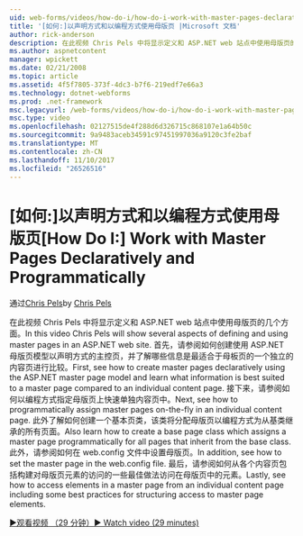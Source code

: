 ```yaml
---
uid: web-forms/videos/how-do-i/how-do-i-work-with-master-pages-declaratively-and-programmatically
title: '[如何:]以声明方式和以编程方式使用母版页 |Microsoft 文档'
author: rick-anderson
description: 在此视频 Chris Pels 中将显示定义和 ASP.NET web 站点中使用母版页的几个方面。 首先，请参阅如何创建母版页 declarati...
ms.author: aspnetcontent
manager: wpickett
ms.date: 02/21/2008
ms.topic: article
ms.assetid: 4f5f7805-373f-4dc3-b7f6-219edf7e66a3
ms.technology: dotnet-webforms
ms.prod: .net-framework
msc.legacyurl: /web-forms/videos/how-do-i/how-do-i-work-with-master-pages-declaratively-and-programmatically
msc.type: video
ms.openlocfilehash: 02127515de4f288d6d326715c868107e1a64b50c
ms.sourcegitcommit: 9a9483aceb34591c97451997036a9120c3fe2baf
ms.translationtype: MT
ms.contentlocale: zh-CN
ms.lasthandoff: 11/10/2017
ms.locfileid: "26526516"
---
```

<a name="how-do-i-work-with-master-pages-declaratively-and-programmatically"></a><span data-ttu-id="34fe8-104">[如何:]以声明方式和以编程方式使用母版页</span><span class="sxs-lookup"><span data-stu-id="34fe8-104">[How Do I:] Work with Master Pages Declaratively and Programmatically</span></span>
====================
<span data-ttu-id="34fe8-105">通过[Chris Pels](https://twitter.com/chrispels)</span><span class="sxs-lookup"><span data-stu-id="34fe8-105">by [Chris Pels](https://twitter.com/chrispels)</span></span>

<span data-ttu-id="34fe8-106">在此视频 Chris Pels 中将显示定义和 ASP.NET web 站点中使用母版页的几个方面。</span><span class="sxs-lookup"><span data-stu-id="34fe8-106">In this video Chris Pels will show several aspects of defining and using master pages in an ASP.NET web site.</span></span> <span data-ttu-id="34fe8-107">首先，请参阅如何创建使用 ASP.NET 母版页模型以声明方式的主控页，并了解哪些信息是最适合于母板页的一个独立的内容页进行比较。</span><span class="sxs-lookup"><span data-stu-id="34fe8-107">First, see how to create master pages declaratively using the ASP.NET master page model and learn what information is best suited to a master page compared to an individual content page.</span></span> <span data-ttu-id="34fe8-108">接下来，请参阅如何以编程方式指定母版页上快速单独内容页中。</span><span class="sxs-lookup"><span data-stu-id="34fe8-108">Next, see how to programmatically assign master pages on-the-fly in an individual content page.</span></span> <span data-ttu-id="34fe8-109">此外了解如何创建一个基本页类，该类将分配母版页以编程方式为从基类继承的所有页面。</span><span class="sxs-lookup"><span data-stu-id="34fe8-109">Also learn how to create a base page class which assigns a master page programmatically for all pages that inherit from the base class.</span></span> <span data-ttu-id="34fe8-110">此外，请参阅如何在 web.config 文件中设置母版页。</span><span class="sxs-lookup"><span data-stu-id="34fe8-110">In addition, see how to set the master page in the web.config file.</span></span> <span data-ttu-id="34fe8-111">最后，请参阅如何从各个内容页包括构建对母版页元素的访问的一些最佳做法访问在母版页中的元素。</span><span class="sxs-lookup"><span data-stu-id="34fe8-111">Lastly, see how to access elements in a master page from an individual content page including some best practices for structuring access to master page elements.</span></span>

[<span data-ttu-id="34fe8-112">&#9654;观看视频 （29 分钟）</span><span class="sxs-lookup"><span data-stu-id="34fe8-112">&#9654; Watch video (29 minutes)</span></span>](https://channel9.msdn.com/Blogs/ASP-NET-Site-Videos/how-do-i-work-with-master-pages-declaratively-and-programmatically)
